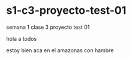 # s1-c3-proyecto-test-01
semana 1 clase 3 proyecto test 01

hola a todos

estoy bien aca en el amazonas con hambre
